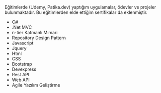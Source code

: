 Eğitimlerde (Udemy, Patika.dev) yaptığım uygulamalar, ödevler ve projeler bulunmaktadır. Bu eğitimlerden elde ettiğim sertifikalar da eklenmiştir.

- C#
- .Net MVC
- n-tier Katmanlı Mimari
- Repository Design Pattern
- Javascript
- Jquery
- Html
- CSS
- Bootstrap
- Devexpress
- Rest API
- Web API
- Agile Yazılım Geliştirme
